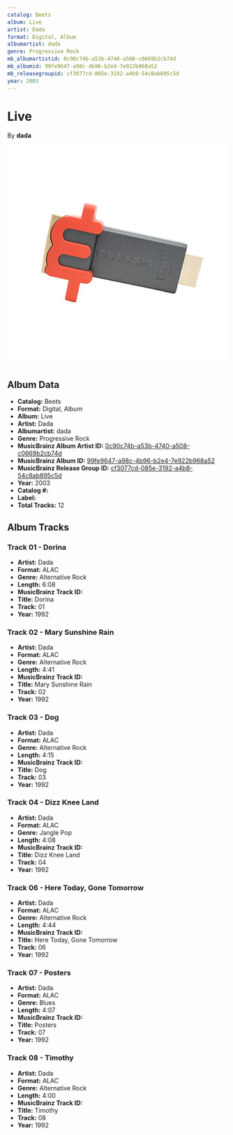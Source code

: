 ```yaml
---
catalog: Beets
album: Live
artist: Dada
format: Digital, Album
albumartist: dada
genre: Progressive Rock
mb_albumartistid: 0c90c74b-a53b-4740-a508-c0669b2cb74d
mb_albumid: 99fe9647-a98c-4b96-b2e4-7e922b968a52
mb_releasegroupid: cf3077cd-085e-3192-a4b8-54c8ab895c5d
year: 2003
---
```


# Live

By **dada**

![](../../assets/beetscovers/Dada-Live.jpg)

## Album Data

- **Catalog:** Beets
- **Format:** Digital, Album
- **Album:** Live
- **Artist:** Dada
- **Albumartist:** dada
- **Genre:** Progressive Rock
- **MusicBrainz Album Artist ID:** [0c90c74b-a53b-4740-a508-c0669b2cb74d](https://musicbrainz.org/artist/0c90c74b-a53b-4740-a508-c0669b2cb74d)
- **MusicBrainz Album ID:** [99fe9647-a98c-4b96-b2e4-7e922b968a52](https://musicbrainz.org/release/99fe9647-a98c-4b96-b2e4-7e922b968a52)
- **MusicBrainz Release Group ID:** [cf3077cd-085e-3192-a4b8-54c8ab895c5d](https://musicbrainz.org/release-group/cf3077cd-085e-3192-a4b8-54c8ab895c5d)
- **Year:** 2003
- **Catalog #:** 
- **Label:** 
- **Total Tracks:** 12

## Album Tracks

### Track 01 - Dorina

- **Artist:** Dada
- **Format:** ALAC
- **Genre:** Alternative Rock
- **Length:** 6:08
- **MusicBrainz Track ID:** [](https://musicbrainz.org/recording/)
- **Title:** Dorina
- **Track:** 01
- **Year:** 1992

### Track 02 - Mary Sunshine Rain

- **Artist:** Dada
- **Format:** ALAC
- **Genre:** Alternative Rock
- **Length:** 4:41
- **MusicBrainz Track ID:** [](https://musicbrainz.org/recording/)
- **Title:** Mary Sunshine Rain
- **Track:** 02
- **Year:** 1992

### Track 03 - Dog

- **Artist:** Dada
- **Format:** ALAC
- **Genre:** Alternative Rock
- **Length:** 4:15
- **MusicBrainz Track ID:** [](https://musicbrainz.org/recording/)
- **Title:** Dog
- **Track:** 03
- **Year:** 1992

### Track 04 - Dizz Knee Land

- **Artist:** Dada
- **Format:** ALAC
- **Genre:** Jangle Pop
- **Length:** 4:08
- **MusicBrainz Track ID:** [](https://musicbrainz.org/recording/)
- **Title:** Dizz Knee Land
- **Track:** 04
- **Year:** 1992

### Track 06 - Here Today, Gone Tomorrow

- **Artist:** Dada
- **Format:** ALAC
- **Genre:** Alternative Rock
- **Length:** 4:44
- **MusicBrainz Track ID:** [](https://musicbrainz.org/recording/)
- **Title:** Here Today, Gone Tomorrow
- **Track:** 06
- **Year:** 1992

### Track 07 - Posters

- **Artist:** Dada
- **Format:** ALAC
- **Genre:** Blues
- **Length:** 4:07
- **MusicBrainz Track ID:** [](https://musicbrainz.org/recording/)
- **Title:** Posters
- **Track:** 07
- **Year:** 1992

### Track 08 - Timothy

- **Artist:** Dada
- **Format:** ALAC
- **Genre:** Alternative Rock
- **Length:** 4:00
- **MusicBrainz Track ID:** [](https://musicbrainz.org/recording/)
- **Title:** Timothy
- **Track:** 08
- **Year:** 1992

